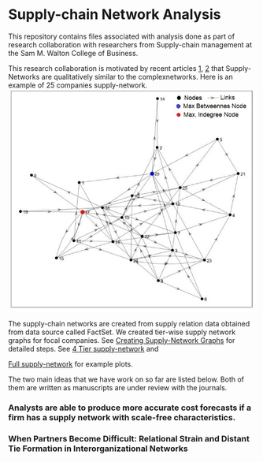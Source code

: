 # Supply-chain Network Analysis

This repository contains files associated with analysis done as part of research collaboration with researchers from Supply-chain management 
at the Sam M. Walton College of Business. 

This research collaboration is motivated by recent articles [1](https://www.emeraldinsight.com/doi/full/10.1108/01443571311307343),
[2](https://www.tandfonline.com/doi/abs/10.1080/00207540500142274) that Supply-Networks are qualitatively similar to the complexnetworks.
Here is an example of 25 companies supply-network.
<img src="25Node_network.jpg" title="plot of chunk unnamed-chunk-12" alt="plot of chunk unnamed-chunk-12" style="display: block; margin: auto;" />

The supply-chain networks are created from supply relation data obtained from data source called FactSet. We created tier-wise supply network graphs for focal companies. See [Creating Supply-Network Graphs](https://github.com/ViditAg/SupplyNetwork_Analysis/blob/master/Creating_SupplyNetworkGraphs.pdf) for detailed steps. See 
[4 Tier supply-network](https://github.com/ViditAg/SupplyNetwork_Analysis/blob/master/SupplyNetwork_4Tiers.pdf) and 

[Full supply-network](https://github.com/ViditAg/SupplyNetwork_Analysis/blob/master/SupplyNetwork_AllTiers.pdf) for example plots.

The two main ideas that we have work on so far are listed below. Both of them are written as manuscripts are under review with the journals.

### Analysts are able to produce more accurate cost forecasts if a firm has a supply network with scale-free characteristics.

### When Partners Become Difficult: Relational Strain and Distant Tie Formation in Interorganizational Networks
